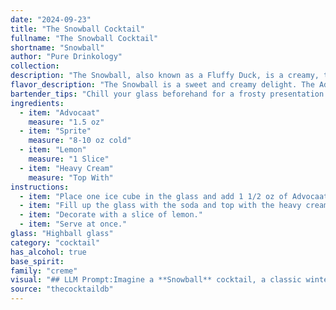 ```yaml
---
date: "2024-09-23"
title: "The Snowball Cocktail"
fullname: "The Snowball Cocktail"
shortname: "Snowball"
author: "Pure Drinkology"
collection:
description: "The Snowball, also known as a Fluffy Duck, is a creamy, tangy delight, belonging to the **liqueur-based cocktail family**, with roots in **19th-century England**. It's a simple blend of the Dutch egg liqueur, Advocaat, with citrusy lemonade and lemon, creating a refreshing and indulgent drink. "
flavor_description: "The Snowball is a sweet and creamy delight. The Advocaat, a rich egg yolk liqueur, brings a velvety texture and notes of vanilla and brandy. The lemonade provides a refreshing tartness, while the lemon adds a subtle citrus zing.  The ice chills the drink and accentuates the creamy smoothness.  The result is a comforting, slightly decadent cocktail perfect for wintery days. "
bartender_tips: "Chill your glass beforehand for a frosty presentation. Use good quality Advocaat, as it's the star of the show. Freshly squeezed lemon juice is key for a bright flavor. Shake vigorously with ice to ensure proper dilution and a smooth texture. Garnish with a lemon twist for an aromatic touch. "
ingredients:
  - item: "Advocaat"
    measure: "1.5 oz"
  - item: "Sprite"
    measure: "8-10 oz cold"
  - item: "Lemon"
    measure: "1 Slice"
  - item: "Heavy Cream"
    measure: "Top With"
instructions:
  - item: "Place one ice cube in the glass and add 1 1/2 oz of Advocaat."
  - item: "Fill up the glass with the soda and top with the heavy cream."
  - item: "Decorate with a slice of lemon."
  - item: "Serve at once."
glass: "Highball glass"
category: "cocktail"
has_alcohol: true
base_spirit:
family: "creme"
visual: "## LLM Prompt:Imagine a **Snowball** cocktail, a classic winter warmer. Describe its appearance in vivid detail, capturing the following aspects:* **Color:**  What is the overall color of the drink? Is it a creamy white, a pale yellow, or something in between? Does it have any subtle hints of color? * **Texture:**  Is it smooth and silky, or does it have a frothy head? Does it have any visible ice crystals or chunks? * **Glassware:** What kind of glass is it served in? Is it a classic coupe, a rocks glass, or something else entirely? * **Garnish:**  Does the cocktail have any garnish? If so, what is it and how does it enhance the visual appeal? Focus on creating an evocative and detailed description that allows the reader to visualize the Snowball perfectly. "
source: "thecocktaildb"
---
```


